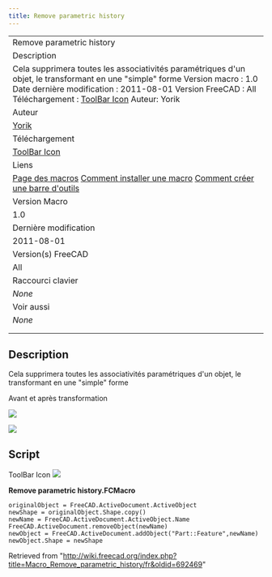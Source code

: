```yaml
---
title: Remove parametric history
---
```


|                                                                                                                                                                                                                                                                                                                            |
| -------------------------------------------------------------------------------------------------------------------------------------------------------------------------------------------------------------------------------------------------------------------------------------------------------------------------- |
| Remove parametric history                                                                                                                                                                                                                                                                                                  |
| Description                                                                                                                                                                                                                                                                                                                |
| Cela supprimera toutes les associativités paramétriques d'un objet, le transformant en une "simple" forme Version macro : 1.0 Date dernière modification : 2011-08-01 Version FreeCAD : All Téléchargement : [ToolBar Icon](https://www.freecadweb.org/wiki/images/b/b7/Macro_Remove_parametric_history.png) Auteur: Yorik |
| Auteur                                                                                                                                                                                                                                                                                                                     |
| [Yorik](/User:Yorik "User:Yorik")                                                                                                                                                                                                                                                                                          |
| Téléchargement                                                                                                                                                                                                                                                                                                             |
| [ToolBar Icon](https://www.freecadweb.org/wiki/images/b/b7/Macro_Remove_parametric_history.png)                                                                                                                                                                                                                            |
| Liens                                                                                                                                                                                                                                                                                                                      |
| [Page des macros](/Macros_recipes/fr "Macros recipes/fr") [Comment installer une macro](/How_to_install_macros/fr "How to install macros/fr") [Comment créer une barre d'outils](/Customize_Toolbars/fr "Customize Toolbars/fr")                                                                                           |
| Version Macro                                                                                                                                                                                                                                                                                                              |
| 1.0                                                                                                                                                                                                                                                                                                                        |
| Dernière modification                                                                                                                                                                                                                                                                                                      |
| 2011-08-01                                                                                                                                                                                                                                                                                                                 |
| Version(s) FreeCAD                                                                                                                                                                                                                                                                                                         |
| All                                                                                                                                                                                                                                                                                                                        |
| Raccourci clavier                                                                                                                                                                                                                                                                                                          |
| _None_                                                                                                                                                                                                                                                                                                                     |
| Voir aussi                                                                                                                                                                                                                                                                                                                 |
| _None_                                                                                                                                                                                                                                                                                                                     |
|                                                                                                                                                                                                                                                                                                                            |
|                                                                                                                                                                                                                                                                                                                            |

## Description

Cela supprimera toutes les associativités paramétriques d'un objet, le transformant en une "simple" forme

Avant et après transformation

![](/images/RPH_before.png)

![](/images/RPH_after.png)

## Script

ToolBar Icon ![](/images/Macro_Remove_parametric_history.png)

**Remove parametric history.FCMacro**

```
originalObject = FreeCAD.ActiveDocument.ActiveObject
newShape = originalObject.Shape.copy()
newName = FreeCAD.ActiveDocument.ActiveObject.Name
FreeCAD.ActiveDocument.removeObject(newName)
newObject = FreeCAD.ActiveDocument.addObject("Part::Feature",newName)
newObject.Shape = newShape
```

Retrieved from "<http://wiki.freecad.org/index.php?title=Macro_Remove_parametric_history/fr&oldid=692469>"
